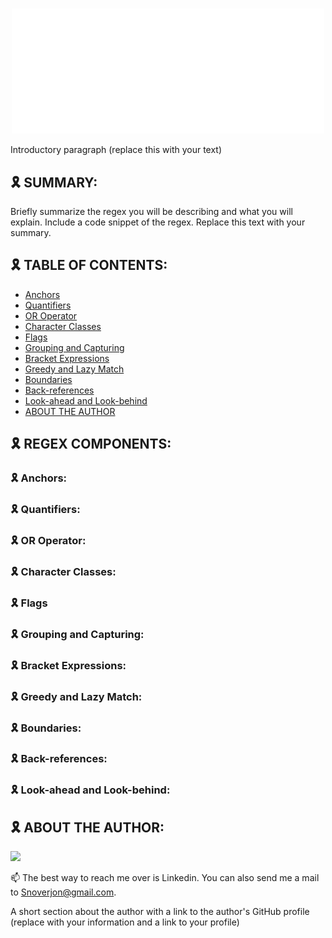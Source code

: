# 
<div align = "center" id="top">
<img width = "500px" height="200px" src="assets/welcome.svg"/>
</div>

Introductory paragraph (replace this with your text)

## 🎗 SUMMARY:

Briefly summarize the regex you will be describing and what you will explain. Include a code snippet of the regex. Replace this text with your summary.

## 🎗 TABLE OF CONTENTS:

- [Anchors](#anchors)
- [Quantifiers](#quantifiers)
- [OR Operator](#or-operator)
- [Character Classes](#character-classes)
- [Flags](#flags)
- [Grouping and Capturing](#grouping-and-capturing)
- [Bracket Expressions](#bracket-expressions)
- [Greedy and Lazy Match](#greedy-and-lazy-match)
- [Boundaries](#boundaries)
- [Back-references](#back-references)
- [Look-ahead and Look-behind](#look-ahead-and-look-behind)
- [ABOUT THE AUTHOR](#ABOUT-THE-AUTHOR)

## 🎗 REGEX COMPONENTS:

### 🎗 Anchors:

### 🎗 Quantifiers:

### 🎗 OR Operator:

### 🎗 Character Classes:

### 🎗 Flags

### 🎗 Grouping and Capturing:

### 🎗 Bracket Expressions:

### 🎗 Greedy and Lazy Match:

### 🎗 Boundaries:

### 🎗 Back-references:

### 🎗 Look-ahead and Look-behind:

## 🎗 ABOUT THE AUTHOR:

<a href="https://github.com/jonsno29" target="_blank"><img src="https://img.shields.io/badge/Github-jonsno29-red?style=for-the-badge&logo=github"></a>

📫 The best way to reach me over is Linkedin. You can also send me a mail to Snoverjon@gmail.com.


A short section about the author with a link to the author's GitHub profile (replace with your information and a link to your profile)
